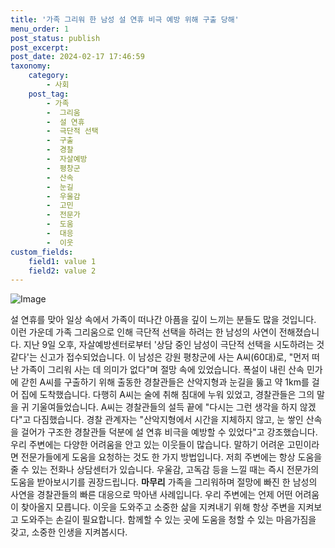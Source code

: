 ```yaml
---
title: '가족 그리워 한 남성 설 연휴 비극 예방 위해 구출 당해'
menu_order: 1
post_status: publish
post_excerpt: 
post_date: 2024-02-17 17:46:59
taxonomy:
    category:
        - 사회
    post_tag:
        - 가족
        -  그리움
        -  설 연휴
        -  극단적 선택
        -  구출
        -  경찰
        -  자살예방
        -  평창군
        -  산속
        -  눈길
        -  우울감
        -  고민
        -  전문가
        -  도움
        -  대응
        -  이웃
custom_fields:
    field1: value 1
    field2: value 2
---
```


![Image](https://imgnews.pstatic.net/image/008/2024/02/11/0004997439_001_20240211165101008.jpg?type=w647)

설 연휴를 맞아 일상 속에서 가족이 떠나간 아픔을 깊이 느끼는 분들도 많을 것입니다. 이런 가운데 가족 그리움으로 인해 극단적 선택을 하려는 한 남성의 사연이 전해졌습니다. 
지난 9일 오후, 자살예방센터로부터 '상담 중인 남성이 극단적 선택을 시도하려는 것 같다'는 신고가 접수되었습니다. 이 남성은 강원 평창군에 사는 A씨(60대)로, "먼저 떠난 가족이 그리워 사는 데 의미가 없다"며 절망 속에 있었습니다.
폭설이 내린 산속 민가에 갇힌 A씨를 구출하기 위해 출동한 경찰관들은 산악지형과 눈길을 뚫고 약 1km를 걸어 집에 도착했습니다. 다행히 A씨는 술에 취해 침대에 누워 있었고, 경찰관들은 그의 말을 귀 기울여들었습니다. A씨는 경찰관들의 설득 끝에 "다시는 그런 생각을 하지 않겠다"고 다짐했습니다.
경찰 관계자는 "산악지형에서 시간을 지체하지 않고, 눈 쌓인 산속을 걸어가 구조한 경찰관들 덕분에 설 연휴 비극을 예방할 수 있었다"고 강조했습니다.
우리 주변에는 다양한 어려움을 안고 있는 이웃들이 많습니다. 말하기 어려운 고민이라면 전문가들에게 도움을 요청하는 것도 한 가지 방법입니다. 저희 주변에는 항상 도움을 줄 수 있는 전화나 상담센터가 있습니다. 우울감, 고독감 등을 느낄 때는 즉시 전문가의 도움을 받아보시기를 권장드립니다.
**마무리**
가족을 그리워하며 절망에 빠진 한 남성의 사연을 경찰관들의 빠른 대응으로 막아낸 사례입니다. 우리 주변에는 언제 어떤 어려움이 찾아올지 모릅니다. 이웃을 도와주고 소중한 삶을 지켜내기 위해 항상 주변을 지켜보고 도와주는 손길이 필요합니다. 함께할 수 있는 곳에 도움을 청할 수 있는 마음가짐을 갖고, 소중한 인생을 지켜봅시다.
